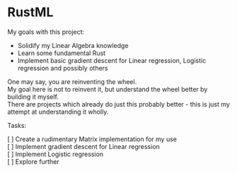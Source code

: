 # RustML

My goals with this project:
 * Solidify my Linear Algebra knowledge
 * Learn some fundamental Rust
 * Implement basic gradient descent for Linear regression, Logistic regression and possibly others

One may say, you are reinventing the wheel.  
My goal here is not to reinvent it, but understand the wheel better by building it myself.  
There are projects which already do just this probably better - this is just my attempt at understanding it wholly. 


Tasks:

[ ] Create a rudimentary Matrix implementation for my use  
[ ] Implement gradient descent for Linear regression  
[ ] Implement Logistic regression  
[ ] Explore further  
